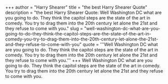 +++
author = "Harry Shearer"
title = "the best Harry Shearer Quote"
description = "the best Harry Shearer Quote: Well Washington DC what are you going to do. They think the capitol steps are the state of the art in comedy. You try to drag them into the 20th century let alone the 21st and they refuse to come with you."
slug = "well-washington-dc-what-are-you-going-to-do-they-think-the-capitol-steps-are-the-state-of-the-art-in-comedy-you-try-to-drag-them-into-the-20th-century-let-alone-the-21st-and-they-refuse-to-come-with-you"
quote = '''Well Washington DC what are you going to do. They think the capitol steps are the state of the art in comedy. You try to drag them into the 20th century let alone the 21st and they refuse to come with you.'''
+++
Well Washington DC what are you going to do. They think the capitol steps are the state of the art in comedy. You try to drag them into the 20th century let alone the 21st and they refuse to come with you.
